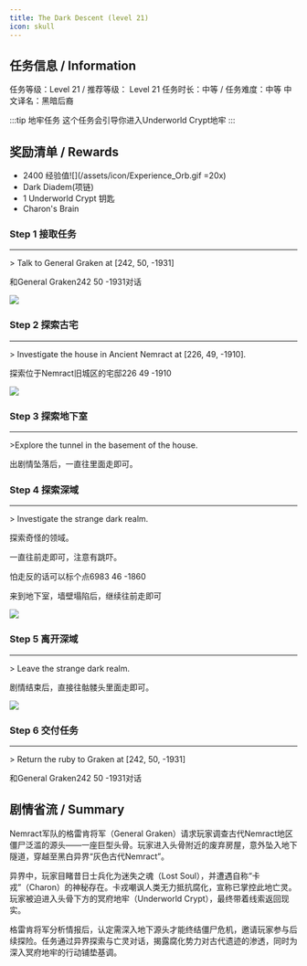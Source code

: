 ```yaml
---
title: The Dark Descent (level 21)
icon: skull
---
```


## 任务信息 / Information
任务等级：Level 21 / 推荐等级： Level 21
任务时长：中等 / 任务难度：中等
中文译名：黑暗后裔

:::tip 地牢任务
这个任务会引导你进入Underworld Crypt地牢
:::

## 奖励清单 / Rewards

+ 2400 经验值![](/assets/icon/Experience_Orb.gif =20x)
+ Dark Diadem(项链)
+ 1 Underworld Crypt 钥匙
+ Charon's Brain

### Step 1 接取任务
---
\> Talk to General Graken at [242, 50, -1931]

和<NPC>General Graken</NPC><CC>242 50 -1931</CC>对话

![](/assets/img/lv21-1.png)

### Step 2 探索古宅
---
\> Investigate the house in Ancient Nemract at [226, 49, -1910].

探索位于Nemract旧城区的宅邸<CC>226 49 -1910</CC>

![](/assets/img/lv21-2.png)

### Step 3 探索地下室
---
\>Explore the tunnel in the basement of the house.

出剧情坠落后，一直往里面走即可。


### Step 4 探索深域
--- 
\> Investigate the strange dark realm.

探索奇怪的领域。

一直往前走即可，注意有跳吓。

怕走反的话可以标个点<CC>6983 46 -1860</CC>

来到地下室，墙壁塌陷后，继续往前走即可

![](/assets/img/lv21-3.png)

### Step 5 离开深域
---
\> Leave the strange dark realm.

剧情结束后，直接往骷髅头里面走即可。

![](/assets/img/lv21-4.png)

### Step 6 交付任务
--- 
\> Return the ruby to Graken at [242, 50, -1931]

和<NPC>General Graken</NPC><CC>242 50 -1931</CC>对话

## 剧情省流 / Summary

Nemract军队的格雷肯将军（General Graken）请求玩家调查古代Nemract地区僵尸泛滥的源头——一座巨型头骨。玩家进入头骨附近的废弃房屋，意外坠入地下隧道，穿越至黑白异界“灰色古代Nemract”。

异界中，玩家目睹昔日士兵化为迷失之魂（Lost Soul），并遭遇自称“卡戎”（Charon）的神秘存在。卡戎嘲讽人类无力抵抗腐化，宣称已掌控此地亡灵。玩家被迫进入头骨下方的冥府地牢（Underworld Crypt），最终带着线索返回现实。

格雷肯将军分析情报后，认定需深入地下源头才能终结僵尸危机，邀请玩家参与后续探险。任务通过异界探索与亡灵对话，揭露腐化势力对古代遗迹的渗透，同时为深入冥府地牢的行动铺垫基调。

